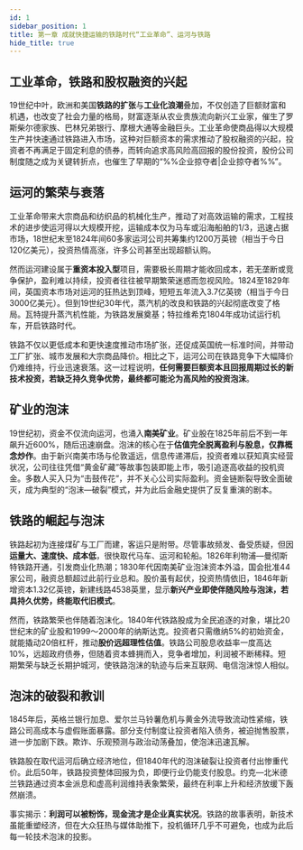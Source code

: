 ```yaml
---
id: 1
sidebar_position: 1
title: 第一章 成就快捷运输的铁路时代“工业革命”​、运河与铁路
hide_title: true
---
```


## 工业革命，铁路和股权融资的兴起
19世纪中叶，欧洲和美国**铁路的扩张**与**工业化浪潮**叠加，不仅创造了巨额财富和机遇，也改变了社会力量的格局，财富逐渐从农业贵族流向新兴工业家，催生了罗斯柴尔德家族、巴林兄弟银行、摩根大通等金融巨头。工业革命使商品得以大规模生产并快速通过铁路进入市场，这种对巨额资本的需求推动了股权融资的兴起，投资者不再满足于固定利息的债券，而转向追求高风险高回报的股份投资，股份公司制度随之成为关键转折点，也催生了早期的“%%企业掠夺者|企业掠夺者%%”。

## 运河的繁荣与衰落
工业革命带来大宗商品和纺织品的机械化生产，推动了对高效运输的需求，工程技术的进步使运河得以大规模开挖，运输成本仅为马车或沿海船舶的1/3，迅速占据市场，18世纪末至1824年间60多家运河公司共筹集约1200万英镑（相当于今日120亿美元），投资热情高涨，许多公司甚至出现超额认购。

然而运河建设属于**重资本投入型**项目，需要极长周期才能收回成本，若无垄断或竞争保护，盈利难以持续，投资者往往被早期繁荣迷惑而忽视风险。1824至1829年间，英国资本市场对运河的狂热达到顶峰，短短五年流入3.7亿英镑（相当于今日3000亿美元）。但到19世纪30年代，蒸汽机的改良和铁路的兴起彻底改变了格局。瓦特提升蒸汽机性能，为铁路发展奠基；特拉维希克1804年成功试运行机车，开启铁路时代。

铁路不仅以更低成本和更快速度推动市场扩张，还促成英国统一标准时间，并带动工厂扩张、城市发展和大宗商品降价。相比之下，运河公司在铁路竞争下大幅降价仍难维持，行业迅速衰落。这一过程说明，**任何需要巨额资本且回报周期过长的新技术投资，若缺乏持久竞争优势，最终都可能沦为高风险的投资泡沫**。

## 矿业的泡沫
19世纪初，资金不仅流向运河，也涌入**南美矿业**。矿业股在1825年前后不到一年飙升近600%，随后迅速崩盘。泡沫的核心在于**估值完全脱离盈利与股息，仅靠概念炒作**。由于新兴南美市场与伦敦遥远，信息传递滞后，投资者难以获知真实经营状况，公司往往凭借“黄金矿藏”等故事包装即能上市，吸引追逐高收益的投机资金。多数人买入只为“击鼓传花”，并不关心公司实际盈利。资金链断裂导致全面破灭，成为典型的“泡沫—破裂”模式，并为此后金融史提供了反复重演的剧本。

## 铁路的崛起与泡沫
铁路起初为连接煤矿与工厂而建，客运只是附带。尽管事故频发、备受质疑，但因**运量大、速度快、成本低**，很快取代马车、运河和轮船。1826年利物浦—曼彻斯特铁路开通，引发商业化热潮；1830年代因南美矿业泡沫资本外溢，国会批准44家公司，融资总额超过此前行业总和。股价虽有起伏，投资热情依旧，1846年新增资本1.32亿英镑，新建线路4538英里，显示**新兴产业即使伴随风险与泡沫，若具持久优势，终能取代旧模式**。

然而，铁路繁荣也伴随着泡沫化。1840年代铁路股成为全民追逐的对象，堪比20世纪末的矿业股和1999～2000年的纳斯达克。投资者只需缴纳5%的初始资金，就能撬动20倍杠杆，推动**股价远超理性估值**。铁路公司股息收益率一度高达10%，远超政府债券，但随着资本蜂拥而入，竞争者增加，利润被不断稀释。短期繁荣与缺乏长期护城河，使铁路泡沫的轨迹与后来互联网、电信泡沫惊人相似。

## 泡沫的破裂和教训
1845年后，英格兰银行加息、爱尔兰马铃薯危机与黄金外流导致流动性紧缩，铁路公司高成本与虚假账面暴露。部分支付制度让投资者陷入债务，被迫抛售股票，进一步加剧下跌。欺诈、乐观预测与政治动荡叠加，使泡沫迅速瓦解。

铁路股在取代运河后确立经济地位，但1840年代的泡沫破裂让投资者付出惨重代价。此后50年，铁路投资整体回报为负，即便行业仍能支付股息。约克—北米德兰铁路通过资本金派息和虚高利润维持表象繁荣，最终在利率上升和经济放缓下轰然崩溃。

事实揭示：**利润可以被粉饰，现金流才是企业真实状况**。铁路的故事表明，新技术虽能重塑经济，但在大众狂热与媒体助推下，投机循环几乎不可避免，也成为此后每一轮技术泡沫的投影。
